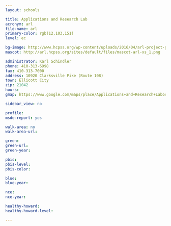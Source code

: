 ```yaml
---
layout: schools

title: Applications and Research Lab
acronym: arl
file-name: arl
primary-color: rgb(12,103,151)
level: ec

bg-image: http://www.hcpss.org/wp-content/uploads/2016/04/arl-project-group.jpg
mascot: http://arl.hcpss.org/sites/default/files/mascot-arl-xs_1.png

administrator: Karl Schindler
phone: 410-313-6998
fax: 410-313-7000
address: 10920 Clarksville Pike (Route 108)
town: Ellicott City
zip: 21042
hours: 
gmap: https://www.google.com/maps/place/Applications+and+Research+Laboratory/@39.234915,-76.894786,17z/data=!4m2!3m1!1s0x89b7df61228ae963:0x7557056ab12cc472

sidebar_view: no

profile:
msde-report: yes

walk-area: no
walk-area-url: 

green:
green-url:
green-year:

pbis:
pbis-level:
pbis-color:

blue: 
blue-year:

nce:
nce-year:

healthy-howard:
healthy-howard-level:

---
```

